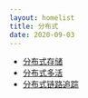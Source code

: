 ```yaml
---
layout: homelist
title: 分布式
date: 2020-09-03
---
```


* [分布式存储](/dict/distributed/distributed-storage.html?%E5%88%86%E5%B8%83%E5%BC%8F)
* [分布式多活](/dict/distributed/distributed-more-live.html?%E5%88%86%E5%B8%83%E5%BC%8F)
* [分布式链路追踪](/dict/distributed/distributed-tracing.html?%E5%88%86%E5%B8%83%E5%BC%8F)
